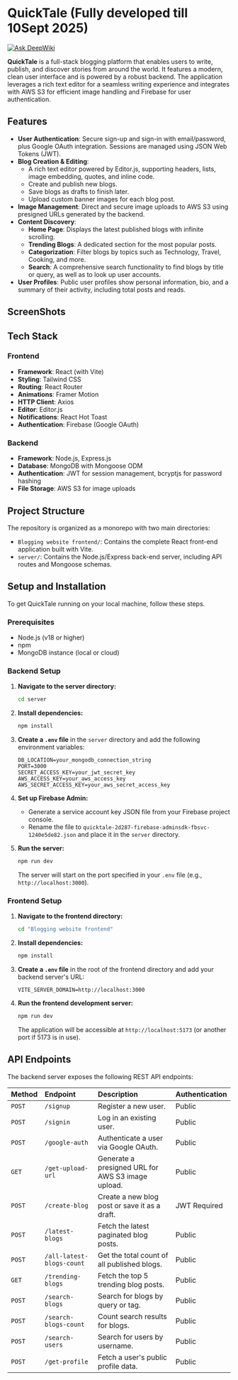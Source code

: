 # QuickTale (Fully developed till 10Sept 2025)
[![Ask DeepWiki](https://devin.ai/assets/askdeepwiki.png)](https://deepwiki.com/ShivanshBaliyan/QuickTale)

**QuickTale** is a full-stack blogging platform that enables users to write, publish, and discover stories from around the world. It features a modern, clean user interface and is powered by a robust backend. The application leverages a rich text editor for a seamless writing experience and integrates with AWS S3 for efficient image handling and Firebase for user authentication.

## Features

*   **User Authentication**: Secure sign-up and sign-in with email/password, plus Google OAuth integration. Sessions are managed using JSON Web Tokens (JWT).
*   **Blog Creation & Editing**:
    *   A rich text editor powered by Editor.js, supporting headers, lists, image embedding, quotes, and inline code.
    *   Create and publish new blogs.
    *   Save blogs as drafts to finish later.
    *   Upload custom banner images for each blog post.
*   **Image Management**: Direct and secure image uploads to AWS S3 using presigned URLs generated by the backend.
*   **Content Discovery**:
    *   **Home Page**: Displays the latest published blogs with infinite scrolling.
    *   **Trending Blogs**: A dedicated section for the most popular posts.
    *   **Categorization**: Filter blogs by topics such as Technology, Travel, Cooking, and more.
    *   **Search**: A comprehensive search functionality to find blogs by title or query, as well as to look up user accounts.
*   **User Profiles**: Public user profiles show personal information, bio, and a summary of their activity, including total posts and reads.

## ScreenShots

## Tech Stack

### Frontend

*   **Framework**: React (with Vite)
*   **Styling**: Tailwind CSS
*   **Routing**: React Router
*   **Animations**: Framer Motion
*   **HTTP Client**: Axios
*   **Editor**: Editor.js
*   **Notifications**: React Hot Toast
*   **Authentication**: Firebase (Google OAuth)

### Backend

*   **Framework**: Node.js, Express.js
*   **Database**: MongoDB with Mongoose ODM
*   **Authentication**: JWT for session management, bcryptjs for password hashing
*   **File Storage**: AWS S3 for image uploads

## Project Structure

The repository is organized as a monorepo with two main directories:

*   `Blogging website frontend/`: Contains the complete React front-end application built with Vite.
*   `server/`: Contains the Node.js/Express back-end server, including API routes and Mongoose schemas.

## Setup and Installation

To get QuickTale running on your local machine, follow these steps.

### Prerequisites

*   Node.js (v18 or higher)
*   npm
*   MongoDB instance (local or cloud)

### Backend Setup

1.  **Navigate to the server directory:**
    ```sh
    cd server
    ```
2.  **Install dependencies:**
    ```sh
    npm install
    ```
3.  **Create a `.env` file** in the `server` directory and add the following environment variables:

    ```env
    DB_LOCATION=your_mongodb_connection_string
    PORT=3000
    SECRET_ACCESS_KEY=your_jwt_secret_key
    AWS_ACCESS_KEY=your_aws_access_key
    AWS_SECRET_ACCESS_KEY=your_aws_secret_access_key
    ```
4.  **Set up Firebase Admin:**
    *   Generate a service account key JSON file from your Firebase project console.
    *   Rename the file to `quicktale-2d287-firebase-adminsdk-fbsvc-1240e5de82.json` and place it in the `server` directory.

5.  **Run the server:**
    ```sh
    npm run dev
    ```
    The server will start on the port specified in your `.env` file (e.g., `http://localhost:3000`).

### Frontend Setup

1.  **Navigate to the frontend directory:**
    ```sh
    cd "Blogging website frontend"
    ```
2.  **Install dependencies:**
    ```sh
    npm install
    ```
3.  **Create a `.env` file** in the root of the frontend directory and add your backend server's URL:
    ```env
    VITE_SERVER_DOMAIN=http://localhost:3000
    ```
4.  **Run the frontend development server:**
    ```sh
    npm run dev
    ```
    The application will be accessible at `http://localhost:5173` (or another port if 5173 is in use).

## API Endpoints

The backend server exposes the following REST API endpoints:

| Method | Endpoint                    | Description                                         | Authentication |
|:-------|:----------------------------|:----------------------------------------------------|:---------------|
| `POST` | `/signup`                   | Register a new user.                                | Public         |
| `POST` | `/signin`                   | Log in an existing user.                            | Public         |
| `POST` | `/google-auth`              | Authenticate a user via Google OAuth.               | Public         |
| `GET`  | `/get-upload-url`           | Generate a presigned URL for AWS S3 image upload.   | Public         |
| `POST` | `/create-blog`              | Create a new blog post or save it as a draft.       | JWT Required   |
| `POST` | `/latest-blogs`             | Fetch the latest paginated blog posts.              | Public         |
| `POST` | `/all-latest-blogs-count`   | Get the total count of all published blogs.         | Public         |
| `GET`  | `/trending-blogs`           | Fetch the top 5 trending blog posts.                | Public         |
| `POST` | `/search-blogs`             | Search for blogs by query or tag.                   | Public         |
| `POST` | `/search-blogs-count`       | Count search results for blogs.                     | Public         |
| `POST` | `/search-users`             | Search for users by username.                       | Public         |
| `POST` | `/get-profile`              | Fetch a user's public profile data.                 | Public         |
